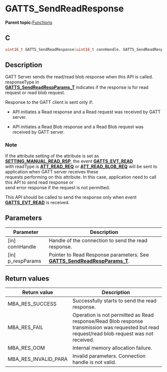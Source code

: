 # GATTS\_SendReadResponse

**Parent topic:**[Functions](GUID-AA412A66-C329-47A0-BB6A-362B8F7A62FE.md)

## C

```c
uint16_t GATTS_SendReadResponse(uint16_t connHandle, GATTS_SendReadRespParams_T *p_respParams);
```

## Description

GATT Server sends the read/read blob response when this API is called. responseType in<br />**[GATTS\_SendReadRespParams\_T](GUID-18303686-9DAC-430F-9AB6-DC4E4672C0F2.md)** indicates if the response is for read request or read blob request.

Response to the GATT client is sent only if:

-   API initiates a Read response and a Read request was received by GATT server.

-   API initiates a Read Blob response and a Read Blob request was received by GATT server.


### Note

If the attribute setting of the attribute is set as **[SETTING\_MANUAL\_READ\_RSP](GUID-5D42802D-F3E3-40CC-943D-48F66577D896.md)**, the event **[GATTS\_EVT\_READ](GUID-20EFFBD2-7D3F-40CA-B85C-8FD3202D9933.md)**<br />with readType is **[ATT\_READ\_REQ](GUID-0D831528-B2BE-42F9-9185-11F8F17DC4E1.md)** or **[ATT\_READ\_BLOB\_REQ](GUID-0D831528-B2BE-42F9-9185-11F8F17DC4E1.md)** will be sent to application when GATT server receives these<br />requests performing on this attribute. In this case, application need to call this API to send read response or<br />send error response if the request is not permitted.

This API should be called to send the response only when event **[GATTS\_EVT\_READ](GUID-20EFFBD2-7D3F-40CA-B85C-8FD3202D9933.md)** is received.

## Parameters

|Parameter|Description|
|---------|-----------|
|\[in\] connHandle|Handle of the connection to send the read response.|
|\[in\] p\_respParams|Pointer to Read Response parameters. See **[GATTS\_SendReadRespParams\_T](GUID-18303686-9DAC-430F-9AB6-DC4E4672C0F2.md)**.|

## Return values

|Return value|Description|
|------------|-----------|
|MBA\_RES\_SUCCESS|Successfully starts to send the read response.|
|MBA\_RES\_FAIL|Operation is not permitted as Read response/Read Blob response transmission was requested but read request/read blob request was not received.|
|MBA\_RES\_OOM|Internal memory allocation failure.|
|MBA\_RES\_INVALID\_PARA|Invalid parameters. Connection handle is not valid.|

